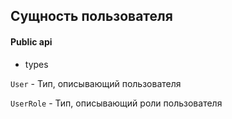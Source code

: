 ## Сущность пользователя

#### Public api

- types

`User` - Тип, описывающий пользователя

`UserRole` - Тип, описывающий роли пользователя
